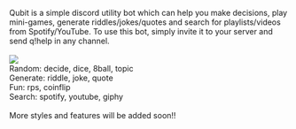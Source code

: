 Qubit is a simple discord utility bot which can help you make decisions, play mini-games, generate riddles/jokes/quotes and search for playlists/videos from Spotify/YouTube. To use this bot, simply invite it to your server and send q!help in any channel.</br></br>
![](https://cdn.discordapp.com/attachments/727146283097260084/853142328864931870/ezgif.com-gif-maker15.gif)</br>
Random: decide, dice, 8ball, topic</br>
Generate: riddle, joke, quote</br>
Fun: rps, coinflip</br>
Search: spotify, youtube, giphy</br></br>
More styles and features will be added soon!!
